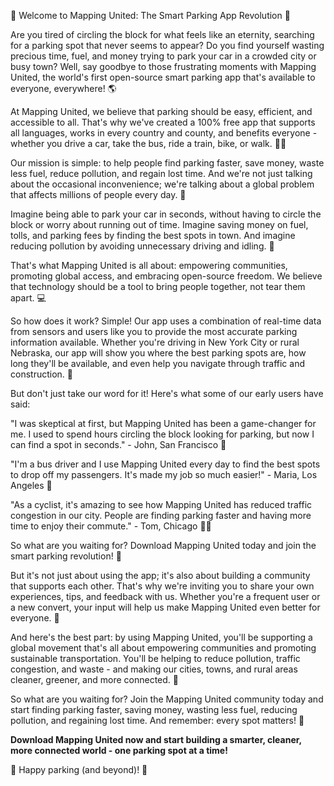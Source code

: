 🚀 Welcome to Mapping United: The Smart Parking App Revolution 🚀

Are you tired of circling the block for what feels like an eternity, searching for a parking spot that never seems to appear? Do you find yourself wasting precious time, fuel, and money trying to park your car in a crowded city or busy town? Well, say goodbye to those frustrating moments with Mapping United, the world's first open-source smart parking app that's available to everyone, everywhere! 🌎

At Mapping United, we believe that parking should be easy, efficient, and accessible to all. That's why we've created a 100% free app that supports all languages, works in every country and county, and benefits everyone - whether you drive a car, take the bus, ride a train, bike, or walk. 🚌💨

Our mission is simple: to help people find parking faster, save money, waste less fuel, reduce pollution, and regain lost time. And we're not just talking about the occasional inconvenience; we're talking about a global problem that affects millions of people every day. 💪

Imagine being able to park your car in seconds, without having to circle the block or worry about running out of time. Imagine saving money on fuel, tolls, and parking fees by finding the best spots in town. And imagine reducing pollution by avoiding unnecessary driving and idling. 🌟

That's what Mapping United is all about: empowering communities, promoting global access, and embracing open-source freedom. We believe that technology should be a tool to bring people together, not tear them apart. 💻

So how does it work? Simple! Our app uses a combination of real-time data from sensors and users like you to provide the most accurate parking information available. Whether you're driving in New York City or rural Nebraska, our app will show you where the best parking spots are, how long they'll be available, and even help you navigate through traffic and construction. 📍

But don't just take our word for it! Here's what some of our early users have said:

"I was skeptical at first, but Mapping United has been a game-changer for me. I used to spend hours circling the block looking for parking, but now I can find a spot in seconds." - John, San Francisco 🌉

"I'm a bus driver and I use Mapping United every day to find the best spots to drop off my passengers. It's made my job so much easier!" - Maria, Los Angeles 🚌

"As a cyclist, it's amazing to see how Mapping United has reduced traffic congestion in our city. People are finding parking faster and having more time to enjoy their commute." - Tom, Chicago 🚴‍♂️

So what are you waiting for? Download Mapping United today and join the smart parking revolution! 📲

But it's not just about using the app; it's also about building a community that supports each other. That's why we're inviting you to share your own experiences, tips, and feedback with us. Whether you're a frequent user or a new convert, your input will help us make Mapping United even better for everyone. 💬

And here's the best part: by using Mapping United, you'll be supporting a global movement that's all about empowering communities and promoting sustainable transportation. You'll be helping to reduce pollution, traffic congestion, and waste - and making our cities, towns, and rural areas cleaner, greener, and more connected. 🌈

So what are you waiting for? Join the Mapping United community today and start finding parking faster, saving money, wasting less fuel, reducing pollution, and regaining lost time. And remember: every spot matters! 📍

**Download Mapping United now and start building a smarter, cleaner, more connected world - one parking spot at a time!**

🎉 Happy parking (and beyond)! 🎈